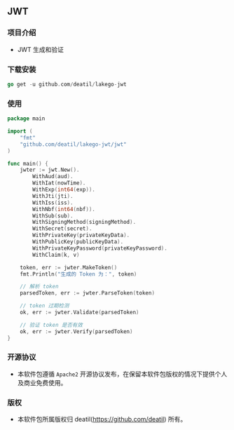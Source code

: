 ## JWT


### 项目介绍

*  JWT 生成和验证


### 下载安装

~~~go
go get -u github.com/deatil/lakego-jwt
~~~


### 使用

~~~go
package main

import (
    "fmt"
    "github.com/deatil/lakego-jwt/jwt"
)

func main() {
    jwter := jwt.New().
        WithAud(aud).
        WithIat(nowTime).
        WithExp(int64(exp)).
        WithJti(jti).
        WithIss(iss).
        WithNbf(int64(nbf)).
        WithSub(sub).
        WithSigningMethod(signingMethod).
        WithSecret(secret).
        WithPrivateKey(privateKeyData).
        WithPublicKey(publicKeyData).
        WithPrivateKeyPassword(privateKeyPassword).
        WithClaim(k, v)

    token, err := jwter.MakeToken()
    fmt.Println("生成的 Token 为：", token)

    // 解析 token
    parsedToken, err := jwter.ParseToken(token)

    // token 过期检测
    ok, err := jwter.Validate(parsedToken)

    // 验证 token 是否有效
    ok, err := jwter.Verify(parsedToken)
}

~~~


### 开源协议

*  本软件包遵循 `Apache2` 开源协议发布，在保留本软件包版权的情况下提供个人及商业免费使用。


### 版权

*  本软件包所属版权归 deatil(https://github.com/deatil) 所有。

